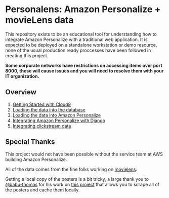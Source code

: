 # Personalens: Amazon Personalize + movieLens data


This repository exists to be an educational tool for understanding how to integrate Amazon Personalize with a traditional
web application. It is expected to be deployed on a standalone workstation or demo resource, none of the usual production ready proccesses 
have been followed in creating this project.


**Some corporate networks have restrictions on accessing items over port 8000, these will cause issues and you will need to resolve them with your IT organization.**

## Overview

1. [Getting Started with Cloud9](docs/GettingStartedCloud9.md)
2. [Loading the data into the database](docs/LoadingDataIntotheDatabase.md)
3. [Loading the data into Amazon Personalize](docs/LoadingDataIntoAmazonPersonalize.md)
4. [Integrating Amazon Personalize with Django](docs/IntegratingAmazonPersonalizeWithDjango.md)
5. [Integrating clickstream data](docs/IntegratingClickstreamData.md)


## Special Thanks

This project would not have been possible without the service team at AWS building Amazon Personalize.

All of the data comes from the fine folks working on [movielens](https://movielens.org).

Getting a local copy of the posters is a bit tricky, a large thank you to [@babu-thomas](https://github.com/babu-thomas) for his work on [this project](https://github.com/babu-thomas/movielens-posters) that 
allows you to scrape all of the posters and cache them locally.

